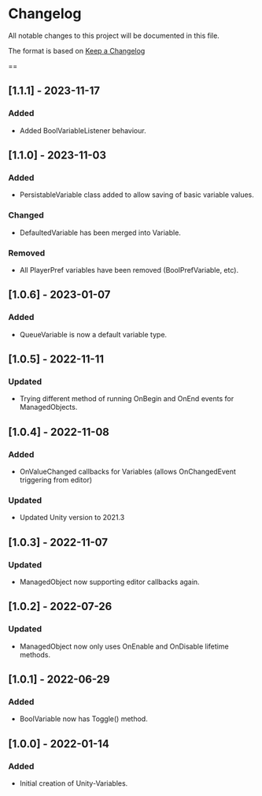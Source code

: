 # Changelog
All notable changes to this project will be documented in this file.

The format is based on [Keep a Changelog](https://keepachangelog.com/en/1.0.0/)

==
## [1.1.1] - 2023-11-17
### Added
- Added BoolVariableListener behaviour.

## [1.1.0] - 2023-11-03
### Added
- PersistableVariable class added to allow saving of basic variable values.
### Changed
- DefaultedVariable<T> has been merged into Variable<T>.
### Removed
- All PlayerPref variables have been removed (BoolPrefVariable, etc).

## [1.0.6] - 2023-01-07
### Added
- QueueVariable is now a default variable type.

## [1.0.5] - 2022-11-11
### Updated
- Trying different method of running OnBegin and OnEnd events for ManagedObjects.

## [1.0.4] - 2022-11-08
### Added
- OnValueChanged callbacks for Variables (allows OnChangedEvent triggering from editor)
### Updated
- Updated Unity version to 2021.3

## [1.0.3] - 2022-11-07
### Updated
- ManagedObject now supporting editor callbacks again.

## [1.0.2] - 2022-07-26
### Updated
- ManagedObject now only uses OnEnable and OnDisable lifetime methods.

## [1.0.1] - 2022-06-29
### Added
- BoolVariable now has Toggle() method.

## [1.0.0] - 2022-01-14
### Added
- Initial creation of Unity-Variables.